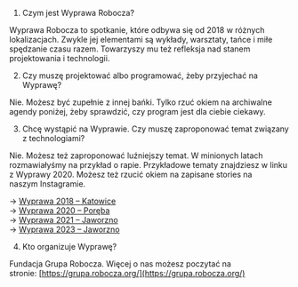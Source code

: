 1. Czym jest Wyprawa Robocza?

Wyprawa Robocza to spotkanie, które odbywa się od 2018 w różnych lokalizacjach. Zwykle jej elementami są wykłady, warsztaty, tańce i miłe spędzanie czasu razem. Towarzyszy mu też refleksja nad stanem projektowania i technologii.

2. Czy muszę projektować albo programować, żeby przyjechać na Wyprawę?

Nie. Możesz być zupełnie z innej bańki. Tylko rzuć okiem na archiwalne agendy poniżej, żeby sprawdzić, czy program jest dla ciebie ciekawy.

3. Chcę wystąpić na Wyprawie. Czy muszę zaproponować temat związany z technologiami?

Nie. Możesz też zaproponować luźniejszy temat. W minionych latach rozmawiałyśmy na przykład o rapie. Przykładowe tematy znajdziesz w linku z Wyprawy 2020. Możesz też rzucić okiem na zapisane stories na naszym Instagramie.

→ [Wyprawa 2018 – Katowice](https://wyprawa.robocza.org/archiwum/wyprawa/1/)<br>
→ [Wyprawa 2020 – Poręba](https://mvu.pl/wyprawa/)<br>
→ [Wyprawa 2021 – Jaworzno](https://eden.mvu.pl/)<br>
→ [Wyprawa 2023 – Jaworzno](https://wyprawa.robocza.org/archiwum/wyprawa/6)<br>

4. Kto organizuje Wyprawę?

Fundacja Grupa Robocza. Więcej o nas możesz poczytać na stronie: [https://grupa.robocza.org/](https://grupa.robocza.org/)
